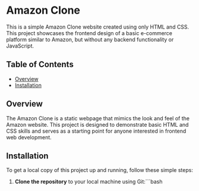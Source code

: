 # Amazon Clone

This is a simple Amazon Clone website created using only HTML and CSS. This project showcases the frontend design of a basic e-commerce platform similar to Amazon, but without any backend functionality or JavaScript.

## Table of Contents

- [Overview](#overview)
- [Installation](#installation) 

## Overview

The Amazon Clone is a static webpage that mimics the look and feel of the Amazon website. This project is designed to demonstrate basic HTML and CSS skills and serves as a starting point for anyone interested in frontend web development.

## Installation

To get a local copy of this project up and running, follow these simple steps:

1. **Clone the repository** to your local machine using Git:```bash
   
